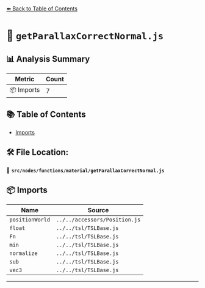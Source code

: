 [⬅️ Back to Table of Contents](../../../../index.md)

# 📄 `getParallaxCorrectNormal.js`

## 📊 Analysis Summary

| Metric | Count |
|--------|-------|
| 📦 Imports | 7 |

## 📚 Table of Contents

- [Imports](#imports)

## 🛠️ File Location:
📂 **`src/nodes/functions/material/getParallaxCorrectNormal.js`**

## 📦 Imports

| Name | Source |
|------|--------|
| `positionWorld` | `../../accessors/Position.js` |
| `float` | `../../tsl/TSLBase.js` |
| `Fn` | `../../tsl/TSLBase.js` |
| `min` | `../../tsl/TSLBase.js` |
| `normalize` | `../../tsl/TSLBase.js` |
| `sub` | `../../tsl/TSLBase.js` |
| `vec3` | `../../tsl/TSLBase.js` |


---